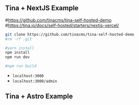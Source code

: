 ## Tina + NextJS Example

#https://github.com/tinacms/tina-self-hosted-demo
#https://tina.io/docs/self-hosted/starters/nextjs-vercel/


```sh
git clone https://github.com/tinacms/tina-self-hosted-demo
#rm -rf .git

#yarn install
npm install
npm run dev

#npm run build
```

* `localhost:3000`
* `localhost:3000/admin`



## Tina + Astro Example